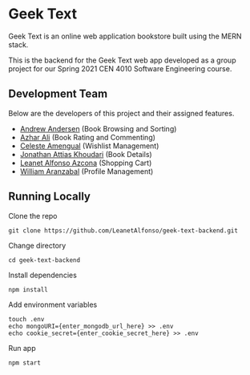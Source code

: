 # Geek Text

Geek Text is an online web application bookstore built using the MERN stack.

This is the backend for the Geek Text web app developed as a group project for our Spring 2021 CEN 4010 Software Engineering course.

## Development Team
Below are the developers of this project and their assigned features.
- [Andrew Andersen](https://github.com/pandamon99) (Book Browsing and Sorting)
- [Azhar Ali](https://github.com/azhareus) (Book Rating and Commenting)
- [Celeste Amengual](https://github.com/celesteamen) (Wishlist Management)
- [Jonathan Attias Khoudari](https://github.com/jattias96) (Book Details)
- [Leanet Alfonso Azcona](https://github.com/leanetalfonso) (Shopping Cart)
- [William Aranzabal](https://github.com/cab-aranw) (Profile Management)

## Running Locally

Clone the repo

```
git clone https://github.com/LeanetAlfonso/geek-text-backend.git
```

Change directory

```
cd geek-text-backend
```

Install dependencies

```
npm install
```

Add environment variables

```
touch .env
echo mongoURI={enter_mongodb_url_here} >> .env
echo cookie_secret={enter_cookie_secret_here} >> .env
```


Run app

```
npm start
```

